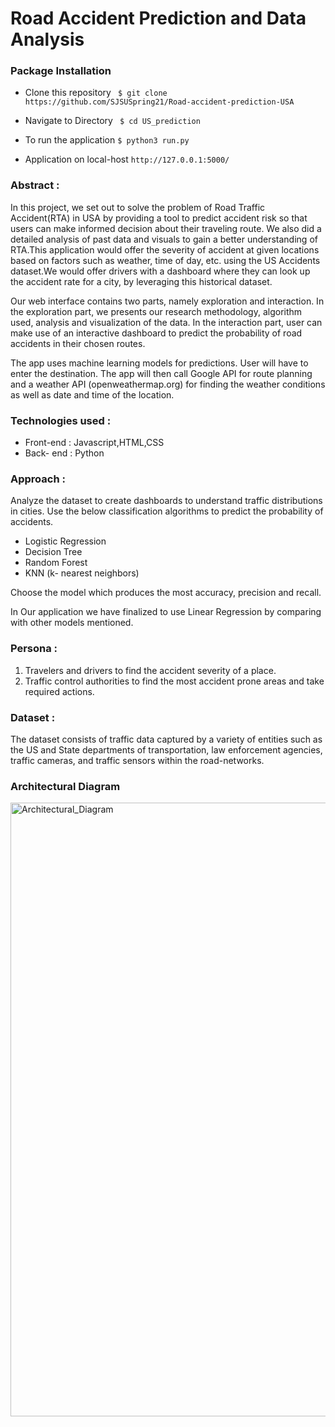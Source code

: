 # Road Accident Prediction and Data Analysis

### Package Installation

- Clone this repository 
` $ git clone https://github.com/SJSUSpring21/Road-accident-prediction-USA`

- Navigate to Directory
` $ cd US_prediction`

- To run the application
`$ python3 run.py`

- Application on local-host
`http://127.0.0.1:5000/ `

### Abstract :

In this project, we set out to solve the problem of Road Traffic Accident(RTA) in USA  by providing a tool to predict accident risk so that users can make informed decision about their traveling route. We also did a detailed analysis of past data and visuals to gain a better understanding of RTA.This application would offer the severity of accident at given locations based on factors such as weather, time of day, etc. using the US Accidents dataset.We would offer drivers with a dashboard where they can look up the accident rate for a city,
by leveraging this historical dataset. 

Our web interface contains two parts, namely exploration and interaction. In the exploration part, we presents our research methodology, algorithm used, analysis and visualization of the data. In the interaction part, user can make use of an interactive dashboard to predict the probability of road accidents in their chosen routes.

The app uses machine learning models for predictions. User will have to enter the destination. The app will then call Google API for route planning and a weather API (openweathermap.org) for finding the weather conditions as well as date and time of the location.



### Technologies used :

* Front-end : Javascript,HTML,CSS
* Back- end : Python 



### Approach :
Analyze the dataset to create dashboards to understand traffic distributions in cities.
Use the below classification algorithms to predict the probability of accidents.
* Logistic Regression 
* Decision Tree
* Random Forest
* KNN (k- nearest neighbors)

Choose the model which produces the most accuracy, precision and recall.

In Our application we have finalized to use Linear Regression by comparing with other models mentioned.

### Persona :
1. Travelers and drivers to find the accident severity of a place.
2. Traffic control authorities to find the most accident prone areas and take required actions.


### Dataset : 
The dataset consists of traffic data captured by a variety of entities such as the US and State departments
of transportation, law enforcement agencies, traffic cameras, and traffic sensors within the road-networks.

### Architectural Diagram
<img width="982" alt="Architectural_Diagram" src="https://user-images.githubusercontent.com/78836467/118035007-82845200-b31f-11eb-89c4-2be18e0661f8.png">
